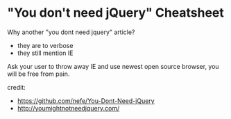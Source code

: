 # "You don't need jQuery" Cheatsheet

Why another "you dont need jquery" article?
* they are to verbose
* they still mention IE

Ask your user to throw away IE and use newest open source browser, you will be free from pain.

credit:
* https://github.com/nefe/You-Dont-Need-jQuery
* http://youmightnotneedjquery.com/

```js

```
